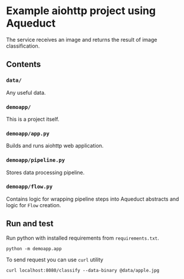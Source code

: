 # Example aiohttp project using Aqueduct
The service receives an image and returns the result of image classification.

## Contents

### `data/`
Any useful data.
### `demoapp/`
This is a project itself.
### `demoapp/app.py`
Builds and runs aiohttp web application.
### `demoapp/pipeline.py`
Stores data processing pipeline.
### `demoapp/flow.py`
Contains logic for wrapping pipeline steps into Aqueduct abstracts and logic for `Flow` creation.

## Run and test
Run python with installed requirements from `requirements.txt`.
```shell
python -m demoapp.app
```
To send request you can use `curl` utility
```shell
curl localhost:8080/classify --data-binary @data/apple.jpg
```